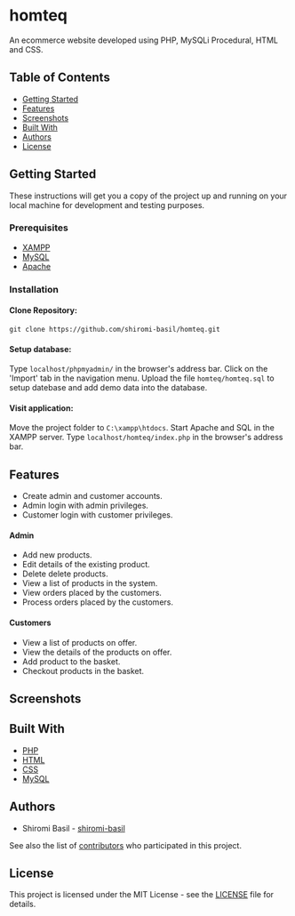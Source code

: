 # homteq
An ecommerce website developed using PHP, MySQLi Procedural, HTML and CSS.

## Table of Contents
- [Getting Started](#getting-started)
- [Features](#features)
- [Screenshots](#screenshots)
- [Built With](#built-with)
- [Authors](#authors)
- [License](#license)

## Getting Started

These instructions will get you a copy of the project up and running on your local machine for development and testing purposes.

### Prerequisites

* [XAMPP](https://www.apachefriends.org/download.html)
* [MySQL](https://www.mysql.com/downloads/)
* [Apache](https://httpd.apache.org/download.cgi)

### Installation

#### Clone Repository:
  
    git clone https://github.com/shiromi-basil/homteq.git

#### Setup database:

Type `localhost/phpmyadmin/` in the browser's address bar. Click on the 'Import' tab in the navigation menu. Upload the file `homteq/homteq.sql` to setup datebase and add demo data into the database.

#### Visit application:

Move the project folder to `C:\xampp\htdocs`. Start Apache and SQL in the XAMPP server. Type `localhost/homteq/index.php` in the browser's address bar.

## Features
* Create admin and customer accounts.
* Admin login with admin privileges.
* Customer login with customer privileges.

#### Admin
* Add new products.
* Edit details of the existing product.
* Delete delete products.
* View a list of products in the system.
* View orders placed by the customers.
* Process orders placed by the customers.

#### Customers
* View a list of products on offer.
* View the details of the products on offer.
* Add product to the basket.
* Checkout products in the basket.

## Screenshots

## Built With
* [PHP](https://www.php.net/docs.php)
* [HTML](https://www.w3.org/html/)
* [CSS](https://www.w3.org/Style/CSS/Overview.en.html)
* [MySQL](https://dev.mysql.com/doc/)

## Authors
* Shiromi Basil - [shiromi-basil](https://github.com/shiromi-basil)

See also the list of [contributors](https://github.com/SafiyyahR/ARC-R3ACT/graphs/contributors) who participated in this project.

## License
This project is licensed under the MIT License - see the [LICENSE](LICENSE) file for details.

